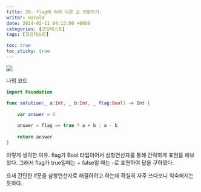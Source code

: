 ```yaml
---
title: 20. flag에 따라 다른 값 반환하기.
writer: Harold
date: 2024-02-11 04:13:00 +0800
categories: [코딩테스트]
tags: [코딩테스트]

toc: true
toc_sticky: true
---
```

![](https://velog.velcdn.com/images/haroldfromk/post/4597b1e2-c0df-480b-8c78-16a631a781c4/image.png)

나의 코드
```swift
import Foundation

func solution(_ a:Int, _ b:Int, _ flag:Bool) -> Int {
    
    var answer = 0
    
    answer = flag == true ? a + b : a - b
    
    return answer
}
```

이렇게 생각한 이유.
flag가 Bool 타입이어서 삼항연산자를 통해 간락하게 표현을 해보았다.
그래서 flag가 true일때는 + false일 때는 -로 표현하여 답을 구하였다.

요새 간단한 if문을 삼항연산자로 해결하려고 하는데 확실히 자주 쓰다보니 익숙해지는듯하다.